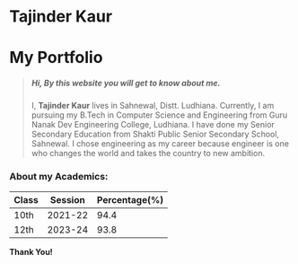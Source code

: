 # Tajinder Kaur
# My Portfolio 

> ##### Hi, By this website you will get to know about me.
>I, **Tajinder Kaur** lives in Sahnewal, Distt. Ludhiana. Currently, I am pursuing my B.Tech in Computer Science and Engineering from Guru Nanak Dev Engineering College, Ludhiana. I have done my Senior Secondary Education from Shakti Public Senior Secondary School, Sahnewal. I chose engineering as my career because engineer is one who changes the world and takes the country to new ambition.    

 

### About my Academics:
| Class     | Session   | Percentage(%) |
|--------|-------|--------|
| 10th  | 2021-22  | 94.4 |
| 12th   | 2023-24  | 93.8 |


 **Thank You!** 
